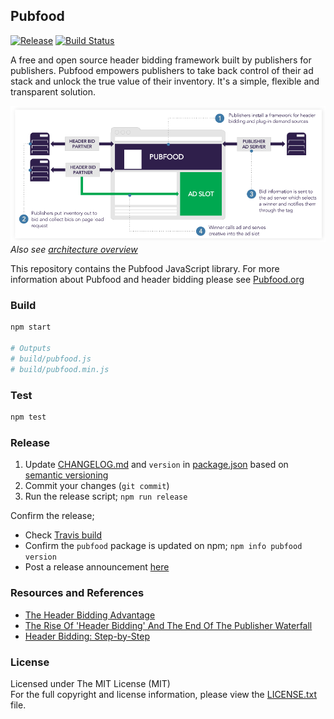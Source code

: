 ## Pubfood

[![Release][release-image]][release-url] [![Build Status][travis-image]][travis-url]


A free and open source header bidding framework built by publishers for publishers.
Pubfood empowers publishers to take back control of their ad stack and unlock the
true value of their inventory. It's a simple, flexible and transparent solution.


![Header Bidding](doc/pubfood-bidding.png "Header Bidding")
*Also see [architecture overview](doc/pubfood-overview.png)*

This repository contains the Pubfood JavaScript library. For more information
about Pubfood and header bidding please see [Pubfood.org](http://pubfood.org/) 


### Build

```bash
npm start

# Outputs
# build/pubfood.js
# build/pubfood.min.js
```

### Test

```bash
npm test
```


### Release

1. Update [CHANGELOG.md](CHANGELOG.md) and `version` in [package.json](https://github.com/pubfood/pubfood/blob/master/package.json#L3)
    based on [semantic versioning](http://semver.org/)
2. Commit your changes (`git commit`)
3. Run the release script; `npm run release`

Confirm the release;
  - Check [Travis build](https://travis-ci.org/pubfood/pubfood)
  - Confirm the `pubfood` package is updated on npm; `npm info pubfood version`
  - Post a release announcement [here](https://pubfood.slack.com/messages/general/)


### Resources and References

- [The Header Bidding Advantage](https://www.yieldbot.com/blog/header-bidding/)
- [The Rise Of 'Header Bidding' And The End Of The Publisher Waterfall](http://adexchanger.com/publishers/the-rise-of-header-bidding-and-the-end-of-the-publisher-waterfall/)
- [Header Bidding: Step-by-Step](http://www.adopsinsider.com/ad-exchanges/diagramming-the-header-bidding-redirect-path/)


### License

Licensed under The MIT License (MIT)  
For the full copyright and license information, please view the [LICENSE.txt](LICENSE.txt) file.


[release-url]: https://www.npmjs.com/package/pubfood
[release-image]: https://badge.fury.io/js/pubfood.svg

[travis-url]: https://travis-ci.org/pubfood/pubfood
[travis-image]: https://travis-ci.org/pubfood/pubfood.svg?branch=master
